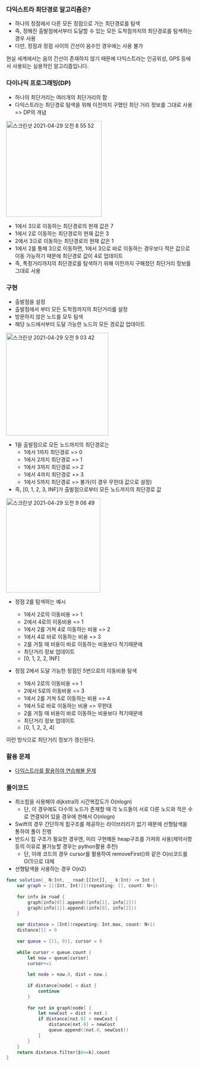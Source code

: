 ### 다익스트라 최단경로 알고리즘은?

- 하나의 정점에서 다른 모든 정점으로 가는 최단경로를 탐색
- 즉, 정해진 출발점에서부터 도달할 수 있는 모든 도착점까지의 최단경로를 탐색하는 경우 사용
- 다만, 정점과 정점 사이의 간선이 음수인 경우에는 사용 불가

현실 세계에서는 음의 간선이 존재하지 않기 때문에 다익스트라는 인공위성, GPS 등에서 사용되는 실용적인 알고리즘입니다.

### 다이나믹 프로그래밍(DP)

- 하나의 최단거리는 여러개의 최단거리의 합
- 다익스트라는 최단경로 탐색을 위해 이전까지 구했던 최단 거리 정보를 그대로 사용 => DP의 개념
<img width="257" alt="스크린샷 2021-04-29 오전 8 55 52" src="https://user-images.githubusercontent.com/74946802/116486513-c8292f80-a8c8-11eb-9cbc-964656ea58aa.png">

- 1에서 3으로 이동하는 최단경로의 현재 값은 7
- 1에서 2로 이동하는 최단경로의 현재 값은 3
- 2에서 3으로 이동하는 최단경로의 현재 값은 1
- 1에서 2를 통해 3으로 이동하면, 1에서 3으로 바로 이동하는 경우보다 적은 값으로 이동 가능하기 때문에 최단경로 값이 4로 업데이트
- 즉, 특정거리까지의 최단경로를 탐색하기 위해 이전까지 구해졌던 최단거리 정보를 그대로 사용

### 구현
- 출발점을 설정 
- 출발점에서 부터 모든 도착점까지의 최단거리를 설정
- 방문하지 않은 노드를 모두 탐색
- 해당 노드에서부터 도달 가능한 노드의 모든 경로값 업데이트
<img width="275" alt="스크린샷 2021-04-29 오전 9 03 42" src="https://user-images.githubusercontent.com/74946802/116486961-cd3aae80-a8c9-11eb-990a-bd9dc20193a7.png">

- 1을 출발점으로 모든 노드까지의 최단경로는
  - 1에서 1까지 최단경로 => 0
  - 1에서 2까지 최단경로 => 1
  - 1에서 3까지 최단경로 => 2
  - 1에서 4까지 최단경로 => 3
  - 1에서 5까지 최단경로 => 불가(이 경우 무한대 값으로 설정)
- 즉, [0, 1, 2, 3, INF]가 출발점으로부터 모든 노드까지의 최단경로 값
<img width="253" alt="스크린샷 2021-04-29 오전 9 06 49" src="https://user-images.githubusercontent.com/74946802/116487143-3f12f800-a8ca-11eb-991f-abbadc630b60.png">

- 정점 2를 탐색하는 예시
  - 1에서 2로의 이동비용 => 1
  - 2에서 4로의 이동비용 => 1
  - 1에서 2를 거쳐 4로 이동하는 비용 => 2
  - 1에서 4로 바로 이동하는 비용 => 3
  - 2를 거칠 때 비용이 바로 이동하는 비용보다 적기때문에
  - 최단거리 정보 업데이트
  - [0, 1, 2, 2, INF]

- 정점 2에서 도달 가능한 정점인 5번으로의 이동비용 탐색
  - 1에서 2로의 이동비용 => 1
  - 2에서 5로의 이동비용 => 3
  - 1에서 2를 거쳐 5로 이동하는 비용 => 4
  - 1에서 5로 바로 이동하는 비용 => 무한대
  - 2를 거칠 때 비용이 바로 이동하는 비용보다 적기때문에
  - 최단거리 정보 업데이트
  - [0, 1, 2, 2, 4]

이런 방식으로 최단거리 정보가 갱신된다.

### 활용 문제

- [다익스트라를 활용하여 연습해볼 문제](https://programmers.co.kr/learn/courses/30/lessons/12978?language=python3)

### 풀이코드
- 최소힙을 사용해야 dijkstra의 시간복잡도가 O(nlogn)
  - 단, 이 경우에도 다수의 노드가 존재할 때 각 노드들이 서로 다른 노드와 적은 수로 연결되어 있을 경우에 한해서 O(nlogn)
- Swift의 경우 간단하게 힙구조를 제공하는 라이브러리가 없기 때문에 선형탐색을 통하여 풀이 진행
- 반드시 힙 구조가 필요한 경우엔, 미리 구현해둔 heap구조를 가져와 사용(제약사항 등의 이유로 불가능할 경우는 python활용 추천)
  - 단, 아래 코드의 경우 cursor를 활용하여 removeFirst()와 같은 O(n)코드를 O(1)으로 대체
- 선형탐색을 사용하는 경우 O(n2)

```swift
func solution(_ N:Int, _ road:[[Int]], _ k:Int) -> Int {
    var graph = [[(Int, Int)]](repeating: [], count: N+1)
    
    for info in road {
        graph[info[0]].append((info[1], info[2]))
        graph[info[1]].append((info[0], info[2]))
    }
    
    var distance = [Int](repeating: Int.max, count: N+1)
    distance[1] = 0
    
    var queue = [(1, 0)], cursor = 0
    
    while cursor < queue.count {
        let now = queue[cursor]
        cursor+=1
        
        let node = now.0, dist = now.1
        
        if distance[node] < dist {
            continue
        }
        
        for nxt in graph[node] {
            let newCost = dist + nxt.1
            if distance[nxt.0] > newCost {
                distance[nxt.0] = newCost
                queue.append((nxt.0, newCost))
            }
        }
    }
    return distance.filter{$0<=k}.count
}
```
